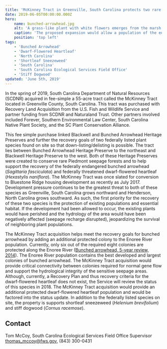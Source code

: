 ```yaml
---
title: 'McKinney Tract in Greenville, South Carolina protects two rare plants'
date: 2019-06-05T00:00:00.000Z
hero:
    name: bunched-arrowhead.jpg
    alt: 'A grass-like plant with white flowers emerges from the marsh.'
    caption: 'The proposed expansion would allow a population of the endangered bunched arrowhead to be conserved as part of Mountain Bogs National Wildlife Refuge. <a href="https://flic.kr/p/rWP7zZ">Photo</a> by Gary Peeples, USFWS.'
    position: 'top left'
tags:
    - 'Bunched Arrowhead'
    - 'Dwarf-Flowered Heartleaf'
    - 'North Carolina'
    - 'Shortleaf Sneezeweed'
    - 'South Carolina'
    - 'South Carolina Ecological Services Field Office'
    - 'Stiff Dogwood'
updated: 'June 5th, 2019'
---
```


In the spring of 2019, South Carolina Department of Natural Resources (SCDNR) acquired in fee-simple a 55-acre tract called the McKinney Tract located in Greenville County, South Carolina.  This tract was purchased with Recovery Land Acquisition from the U.S. Fish and Wildlife Service and partner funding from SCDNR and Naturaland Trust.  Other partners involved included Forever, Southern Environmental Law Center, South Carolina Native Plant Society, and the SC Plant Conservation Alliance.

This fee simple purchase linked Blackwell and Bunched Arrowhead Heritage Preserves and further the recovery goals of two federally listed plant species found on site so that down-listing/delisting is possible.  The tract lies between Bunched Arrowhead Heritage Preserve to the northeast and Blackwell Heritage Preserve to the west. Both of these Heritage Preserves were created to conserve rare Piedmont seepage forests and to help support the recovery of the federally endangered bunched arrowhead (*Sagittaria fasciculata*) and federally threatened dwarf-flowered heartleaf (*Hexastylis naniflora*).  The McKinney Tract was once slated for conversion to Bluestone Ridge housing development as recently as July 2017. Development pressure continues to be the greatest threat to both of these species as Greenville, South Carolina grows northward and Henderson, North Carolina grows southward.  As such, the first priority for the recovery of these two species is the protection of existing populations and essential habitat. If the development had been allowed to occur, the existing plants would have perished and the hydrology of the area would have been negatively affected (seepage recharge disrupted), jeopardizing the survival of neighboring plant populations.

The McKinney Tract acquisition helps meet the recovery goals for bunched arrowhead by adding an additional protected colony to the Enoree River population.  Currently, only six out of the required eight colonies are protected along the Enoree River ([Bunched arrowhead, 5-year review, 2014](https://ecos.fws.gov/docs/five_year_review/doc4362.pdf)). The Enoree River population contains the best developed and largest colonies of bunched arrowhead. The McKinney Tract acquisition would provide critical connectivity between colonies required for normal gene flow and support the hydrological integrity of the sensitive seepage areas.  Although, currently, a Recovery Plan and thus recovery criteria for the dwarf-flowered heartleaf does not exist, the Service will review the status of this species in 2018. The McKinney Tract acquisition would provide an additional protected dwarf-flowered heartleaf population and would be factored into the status update.  In addition to the federally listed species on site, the property is supports shortleaf sneezeweed (*Helenium brevifolium*) and stiff dogwood (*Cornus racemose*).

## Contact

Tom McCoy, South Carolina Ecological Services Field Office Supervisor  
[thomas_mccoy@fws.gov](mailto:thomas_mccoy@fws.gov), (843) 300-0431